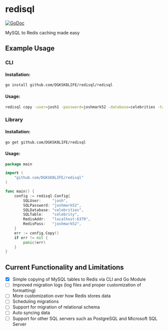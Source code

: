 # redisql 
[![GoDoc](http://godoc.org/github.com/DGKSK8LIFE/redisql?status.svg)](http://godoc.org/github.com/DGKSK8LIFE/redisql) 

MySQL to Redis caching made easy

## Example Usage

### CLI

#### Installation: 

```bash
go install github.com/DGKSK8LIFE/redisql/redisql
```

#### Usage:

```bash
redisql copy -user=josh1 -password=joshmark52 -database=celebrities -table=celebrity -redisaddr=localhost:6379 -redispass=joshmark52
```

### Library

#### Installation:

```bash
go get github.com/DGKSK8LIFE/redisql
```

#### Usage:

```go
package main

import (
    "github.com/DGKSK8LIFE/redisql"
)

func main() {
	config := redisql.Config{
		SQLUser:     "josh",
		SQLPassword: "joshmark52",
		SQLDatabase: "celebrities",
		SQLTable:    "celebrity",
		RedisAddr:   "localhost:6379",
		RedisPass:   "joshmark52",
	}
	err := config.Copy()
	if err != nil {
		panic(err)
	}
}
```

## Current Functionality and Limitations

- [x] Simple copying of MySQL tables to Redis via CLI and Go Module 
- [ ] Improved migration logs (log files and proper customization of formatting)
- [ ] More customization over how Redis stores data
- [ ] Scheduling migrations
- [ ] Support for migration of relational schema 
- [ ] Auto syncing data
- [ ] Support for other SQL servers such as PostgreSQL and Microsoft SQL Server